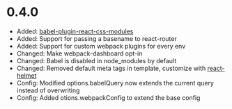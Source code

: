 # 0.4.0

* Added: [babel-plugin-react-css-modules](https://github.com/gajus/babel-plugin-react-css-modules)
* Added: Support for passing a basename to react-router
* Added: Support for custom webpack plugins for every env
* Changed: Make webpack-dashboard opt-in
* Changed: Babel is disabled in node_modules by default
* Changed: Removed default meta tags in template, customize with [react-helmet](https://github.com/nfl/react-helmet)
* Config: Modified options.babelQuery now extends the current query instead of overwriting
* Config: Added otions.webpackConfig to extend the base config
